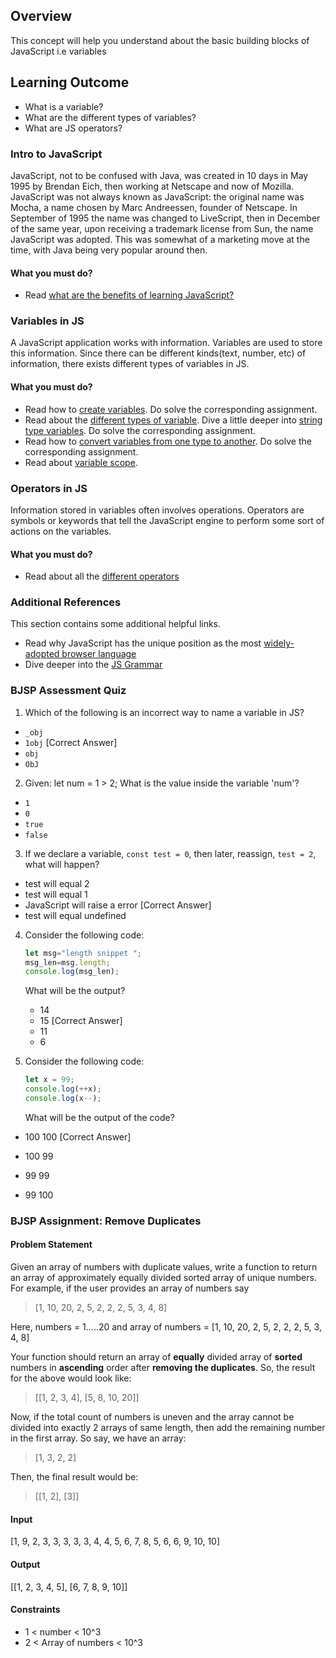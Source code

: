 
## Overview

This concept will help you understand about the basic building blocks of JavaScript i.e variables

## Learning Outcome

- What is a variable?
- What are the different types of variables?
- What are JS operators?  


### Intro to JavaScript

JavaScript, not to be confused with Java, was created in 10 days in May 1995 by Brendan Eich, then working at Netscape and now of Mozilla. JavaScript was not always known as JavaScript: the original name was Mocha, a name chosen by Marc Andreessen, founder of Netscape. In September of 1995 the name was changed to LiveScript, then in December of the same year, upon receiving a trademark license from Sun, the name JavaScript was adopted. This was somewhat of a marketing move at the time, with Java being very popular around then.

#### What you must do?

- Read [what are the benefits of learning JavaScript?](https://boostlog.io/@sonuton/what-are-the-benefits-of-learning-javascript-5a87b3669837780090b3e833)

### Variables in JS

A JavaScript application works with information. Variables are used to store this information. Since there can be different kinds(text, number, etc) of information, there exists different types of variables in JS.

#### What you must do?

- Read how to [create variables](https://javascript.info/variables). Do solve the corresponding assignment.
- Read about the [different types of variable](https://javascript.info/types). Dive a little deeper into [string type variables](https://javascript.info/string). Do solve the corresponding assignment.
- Read how to [convert variables from one type to another](https://javascript.info/type-conversions). Do solve the corresponding assignment.
- Read about [variable scope](http://javascriptissexy.com/javascript-variable-scope-and-hoisting-explained/).

### Operators in JS

Information stored in variables often involves operations. Operators are symbols or keywords that tell the JavaScript engine to perform some sort of actions on the variables.

#### What you must do?

- Read about all the [different operators](https://www.tutorialrepublic.com/javascript-tutorial/javascript-operators.php)


### Additional References

This section contains some additional helpful links.

- Read why JavaScript has the unique position as the most [widely-adopted browser language](https://javascript.info/intro)
- Dive deeper into the [JS Grammar](https://developer.mozilla.org/en-US/docs/Web/JavaScript/Guide/Grammar_and_Types)


### BJSP Assessment Quiz

1. Which of the following is an incorrect way to name a variable in JS?

- `_obj`
- `1obj` [Correct Answer]
- `obj`
- `ObJ`

2. Given: let num = 1 > 2;
   What is the value inside the variable 'num'?

- `1`
- `0`
- `true`
- `false`

3. If we declare a variable, `const test = 0`, then later, reassign, `test = 2`, what will happen?

- test will equal 2
- test will equal 1
- JavaScript will raise a error [Correct Answer]
- test will equal undefined

4. Consider the following code:
   ```js
   let msg="length snippet ";
   msg_len=msg.length;
   console.log(msg_len);
   ```
   What will be the output?

   - 14
   - 15 [Correct Answer]
   - 11
   - 6

5.  Consider the following code:
    ```js
    let x = 99;
    console.log(++x);
    console.log(x--);
    ```

    What will be the output of the code?
- 100
  100    [Correct Answer]

- 100
   99

- 99
  99

-  99
  100


### BJSP Assignment: Remove Duplicates
#### Problem Statement
Given an array of numbers with duplicate values, write a function to return an array of approximately equally divided sorted array of unique numbers. For example, if the user provides an array of numbers say
> [1, 10, 20, 2, 5, 2, 2, 2, 5, 3, 4, 8]

Here, numbers = 1.....20 and array of numbers = [1, 10, 20, 2, 5, 2, 2, 2, 5, 3, 4, 8]

Your function should return an array of **equally** divided array of **sorted** numbers in **ascending** order after **removing the duplicates**. So, the result for the above would look like:
> [[1,  2, 3, 4], [5, 8, 10, 20]]

Now, if the total count of numbers is uneven and the array cannot be divided into exactly 2 arrays of same length, then add the remaining number in the first array. So say, we have an array:
> [1, 3, 2, 2]

Then, the final result would be:
> [[1, 2], [3]]

#### Input
[1, 9, 2, 3, 3, 3, 3, 3, 4, 4, 5, 6, 7, 8, 5, 6, 6, 9, 10, 10]

#### Output
[[1, 2, 3, 4, 5], [6, 7, 8, 9, 10]]

#### Constraints
- 1 < number < 10^3
- 2 < Array of numbers < 10^3
